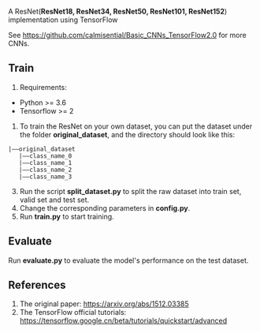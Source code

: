 A ResNet(**ResNet18, ResNet34, ResNet50, ResNet101, ResNet152**) implementation using TensorFlow

See https://github.com/calmisential/Basic_CNNs_TensorFlow2.0 for more CNNs.

## Train
1. Requirements:
+ Python >= 3.6
+ Tensorflow >= 2
1. To train the ResNet on your own dataset, you can put the dataset under the folder **original_dataset**, and the directory should look like this:
```
|——original_dataset
   |——class_name_0
   |——class_name_1
   |——class_name_2
   |——class_name_3
```
3. Run the script **split_dataset.py** to split the raw dataset into train set, valid set and test set.
4. Change the corresponding parameters in **config.py**.
5. Run **train.py** to start training.
## Evaluate
Run **evaluate.py** to evaluate the model's performance on the test dataset.

## References
1. The original paper: https://arxiv.org/abs/1512.03385
2. The TensorFlow official tutorials: https://tensorflow.google.cn/beta/tutorials/quickstart/advanced